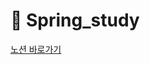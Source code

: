 # 🍂 Spring_study

[노션 바로가기](https://www.notion.so/spring-269aafc07cb8809c8a52f34ed8cc1a0f?source=copy_link)
